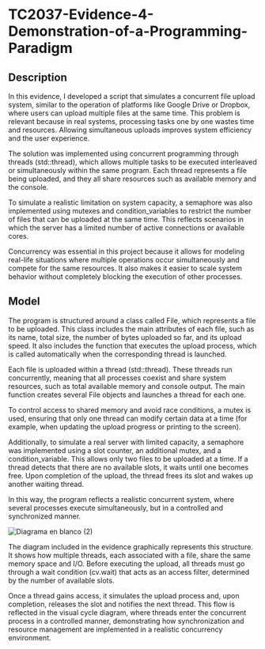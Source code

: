 # TC2037-Evidence-4-Demonstration-of-a-Programming-Paradigm
## Description
In this evidence, I developed a script that simulates a concurrent file upload system, similar to the operation of platforms like Google Drive or Dropbox, where users can upload multiple files at the same time. This problem is relevant because in real systems, processing tasks one by one wastes time and resources. Allowing simultaneous uploads improves system efficiency and the user experience.

The solution was implemented using concurrent programming through threads (std::thread), which allows multiple tasks to be executed interleaved or simultaneously within the same program. Each thread represents a file being uploaded, and they all share resources such as available memory and the console.

To simulate a realistic limitation on system capacity, a semaphore was also implemented using mutexes and condition_variables to restrict the number of files that can be uploaded at the same time. This reflects scenarios in which the server has a limited number of active connections or available cores.

Concurrency was essential in this project because it allows for modeling real-life situations where multiple operations occur simultaneously and compete for the same resources. It also makes it easier to scale system behavior without completely blocking the execution of other processes.

## Model
The program is structured around a class called File, which represents a file to be uploaded. This class includes the main attributes of each file, such as its name, total size, the number of bytes uploaded so far, and its upload speed. It also includes the function that executes the upload process, which is called automatically when the corresponding thread is launched.

Each file is uploaded within a thread (std::thread). These threads run concurrently, meaning that all processes coexist and share system resources, such as total available memory and console output. The main function creates several File objects and launches a thread for each one.

To control access to shared memory and avoid race conditions, a mutex is used, ensuring that only one thread can modify certain data at a time (for example, when updating the upload progress or printing to the screen).

Additionally, to simulate a real server with limited capacity, a semaphore was implemented using a slot counter, an additional mutex, and a condition_variable. This allows only two files to be uploaded at a time. If a thread detects that there are no available slots, it waits until one becomes free. Upon completion of the upload, the thread frees its slot and wakes up another waiting thread.

In this way, the program reflects a realistic concurrent system, where several processes execute simultaneously, but in a controlled and synchronized manner.

![Diagrama en blanco (2)](https://github.com/user-attachments/assets/ba08e3cd-0391-4887-9ef4-66d314950681)

The diagram included in the evidence graphically represents this structure. It shows how multiple threads, each associated with a file, share the same memory space and I/O. Before executing the upload, all threads must go through a wait condition (cv.wait) that acts as an access filter, determined by the number of available slots.

Once a thread gains access, it simulates the upload process and, upon completion, releases the slot and notifies the next thread. This flow is reflected in the visual cycle diagram, where threads enter the concurrent process in a controlled manner, demonstrating how synchronization and resource management are implemented in a realistic concurrency environment.
